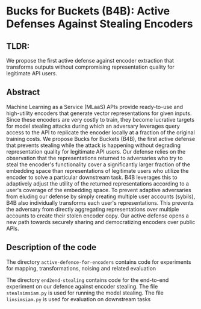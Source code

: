 # Bucks for Buckets (B4B): Active Defenses Against Stealing Encoders

## TLDR:
We propose the first active defense against encoder extraction that transforms outputs without compromising representation quality for legitimate API users.


## Abstract 

Machine Learning as a Service (MLaaS) APIs provide ready-to-use and high-utility encoders that generate vector representations for given inputs. Since these encoders are very costly to train, they become lucrative targets for model stealing attacks during which an adversary leverages query access to the API to replicate the encoder locally at a fraction of the original training costs. We propose Bucks for Buckets (B4B), the first active defense that prevents stealing while the attack is happening without degrading representation quality for legitimate API users. Our defense relies on the observation that the representations returned to adversaries who try to steal the encoder's functionality cover a significantly larger fraction of the embedding space than representations of legitimate users who utilize the encoder to solve a particular downstream task. B4B leverages this to adaptively adjust the utility of the returned representations according to a user's coverage of the embedding space. To prevent adaptive adversaries from eluding our defense by simply creating multiple user accounts (sybils), B4B also individually transforms each user's representations. This prevents the adversary from directly aggregating representations over multiple accounts to create their stolen encoder copy. Our active defense opens a new path towards securely sharing and democratizing encoders over public APIs.


## Description of the code

The directory `active-defence-for-encoders` contains code for experiments for  mapping, transformations, noising and related evaluation 

The directory `end2end-stealing` contains code for the end-to-end experiment on our defence against encoder stealing. The file `stealsimsiam.py` is used for running the model stealing. The file `linsimsiam.py` is used for evaluation on downstream tasks



